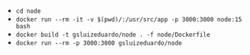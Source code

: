 * `cd node`
* `docker run --rm -it -v $(pwd)/:/usr/src/app -p 3000:3000 node:15 bash`
* `docker build -t gsluizeduardo/node . -f node/Dockerfile`
* `docker run --rm -p 3000:3000 gsluizeduardo/node`